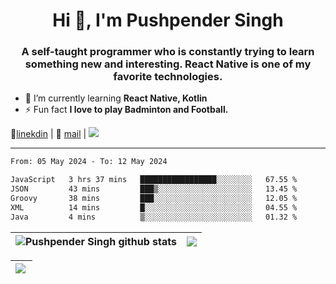 <h1 align="center">Hi 👋, I'm Pushpender Singh</h1>
<h3 align="center">A self-taught programmer who is constantly trying to learn something new and interesting. React Native is one of my favorite technologies.</h3>

- 🌱 I’m currently learning **React Native, Kotlin**
- ⚡ Fun fact **I love to play Badminton and Football.**

👔[linekdin](https://www.linkedin.com/in/pushpender-singh-240061202/) | 📧 [mail](mailto:pushpendersingh694@gmail.com) | 
<a href="https://github.com/pushpender-singh-ap/pushpender-singh-ap">
    <img src="https://komarev.com/ghpvc/?username=pushpender-singh-ap&style=for-the-badge">
</a>


---

<!--START_SECTION:waka-->

```txt
From: 05 May 2024 - To: 12 May 2024

JavaScript   3 hrs 37 mins   █████████████████░░░░░░░░   67.55 %
JSON         43 mins         ███▒░░░░░░░░░░░░░░░░░░░░░   13.45 %
Groovy       38 mins         ███░░░░░░░░░░░░░░░░░░░░░░   12.05 %
XML          14 mins         █░░░░░░░░░░░░░░░░░░░░░░░░   04.55 %
Java         4 mins          ▒░░░░░░░░░░░░░░░░░░░░░░░░   01.32 %
```

<!--END_SECTION:waka-->


| <a><img align="center" src="https://github-readme-stats-iota-ecru-15.vercel.app/api?username=pushpender-singh-ap&show_icons=true&include_all_commits=true&theme=buefy&hide_border=true" alt="Pushpender Singh github stats" /></a> | <a><img align="center" src="https://github-readme-stats-iota-ecru-15.vercel.app/api/top-langs/?username=pushpender-singh-ap&layout=compact&theme=buefy&hide_border=true" /></a> |
| ------------- | ------------- |

| <a> <img align="left" src="https://github-readme-streak-stats.herokuapp.com/?user=pushpender-singh-ap" /></br> </a> |
| ------------- |
